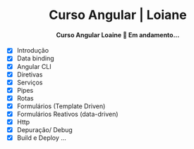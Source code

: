 <h1 align="center">Curso Angular | Loiane</h1>

<h4 align="center"> 
 Curso Angular Loaine 🚀 Em andamento... 
</h4>


- [x]  Introdução 
- [x]  Data binding 
- [x]  Angular CLI 
- [x]  Diretivas 
- [x]  Serviços 
- [x]  Pipes 
- [x]  Rotas 
- [x]  Formulários (Template Driven) 
- [x]  Formulários Reativos (data-driven)
- [x]  Http 
- [x]  Depuração/ Debug 
- [x]  Build e Deploy 
...
